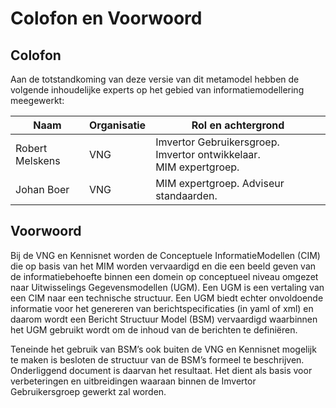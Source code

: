 # Colofon en Voorwoord

## Colofon

Aan de totstandkoming van deze versie van dit metamodel hebben de volgende inhoudelijke experts op het gebied van informatiemodellering meegewerkt:

| Naam | Organisatie | Rol en achtergrond |
| --- | --- | --- |
| Robert Melskens | VNG | Imvertor Gebruikersgroep. Imvertor ontwikkelaar.<br/>MIM expertgroep. |
| Johan Boer | VNG | MIM expertgroep. Adviseur standaarden. |

## Voorwoord

Bij de VNG en Kennisnet worden de Conceptuele InformatieModellen (CIM) die op basis van het MIM worden vervaardigd 
en die een beeld geven van de informatiebehoefte binnen een domein op conceptueel niveau omgezet naar Uitwisselings 
Gegevensmodellen (UGM). Een UGM is een vertaling van een CIM naar een technische structuur. Een UGM biedt echter 
onvoldoende informatie voor het genereren van berichtspecificaties (in yaml of xml) en daarom wordt een Bericht 
Structuur Model (BSM) vervaardigd waarbinnen het UGM gebruikt wordt om de inhoud van de berichten te definiëren.

Teneinde het gebruik van BSM’s ook buiten de VNG en Kennisnet mogelijk te maken is besloten de structuur van de BSM’s 
formeel te beschrijven. Onderliggend document is daarvan het resultaat. Het dient als basis voor verbeteringen en 
uitbreidingen waaraan binnen de Imvertor Gebruikersgroep gewerkt zal worden.
